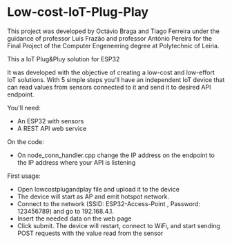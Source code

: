 # Low-cost-IoT-Plug-Play

This project was developed by Octávio Braga and Tiago Ferreira under the guidance of professor Luís Frazão and professor António Pereira for the Final Project of the Computer Engeneering degree at Polytechnic of Leiria.

This a IoT Plug&Pluy solution for ESP32

It was developed with the objective of creating a low-cost and low-effort IoT solutions.
With 5 simple steps  you'll have an independent IoT device that can read values from sensors connected to it and send it to desired API endpoint.

You'll need:

 - An ESP32 with sensors
 - A REST API web service
 
On the code:

 - On node_conn_handler.cpp change the IP address on the endpoint to the IP address where your API is listening

First usage:
  
  - Open lowcostplugandplay file and upload it to the device
  - The device will start as AP and emit hotspot network. 
  - Connect to the network (SSID: ESP32-Access-Point , Password: 123456789) and go to 192.168.4.1.
  - Insert the needed data on the web page
  - Click submit. The device will restart, connect to WiFi, and start sending POST requests with the value read from the sensor
  
